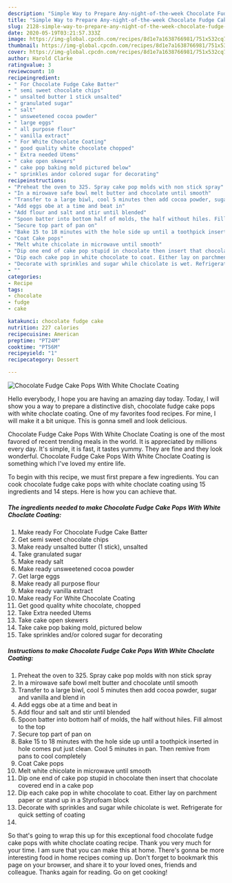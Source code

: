 ```yaml
---
description: "Simple Way to Prepare Any-night-of-the-week Chocolate Fudge Cake Pops With White Choclate Coating"
title: "Simple Way to Prepare Any-night-of-the-week Chocolate Fudge Cake Pops With White Choclate Coating"
slug: 2128-simple-way-to-prepare-any-night-of-the-week-chocolate-fudge-cake-pops-with-white-choclate-coating
date: 2020-05-19T03:21:57.333Z
image: https://img-global.cpcdn.com/recipes/8d1e7a1638766981/751x532cq70/chocolate-fudge-cake-pops-with-white-choclate-coating-recipe-main-photo.jpg
thumbnail: https://img-global.cpcdn.com/recipes/8d1e7a1638766981/751x532cq70/chocolate-fudge-cake-pops-with-white-choclate-coating-recipe-main-photo.jpg
cover: https://img-global.cpcdn.com/recipes/8d1e7a1638766981/751x532cq70/chocolate-fudge-cake-pops-with-white-choclate-coating-recipe-main-photo.jpg
author: Harold Clarke
ratingvalue: 3
reviewcount: 10
recipeingredient:
- " For Chocolate Fudge Cake Batter"
- " semi sweet chocolate chips"
- " unsalted butter 1 stick unsalted"
- " granulated sugar"
- " salt"
- " unsweetened cocoa powder"
- " large eggs"
- " all purpose flour"
- " vanilla extract"
- " For White Chocolate Coating"
- " good quality white chocolate chopped"
- " Extra needed Utems"
- " cake open skewers"
- " cake pop baking mold pictured below"
- " sprinkles andor colored sugar for decorating"
recipeinstructions:
- "Preheat the oven to 325. Spray cake pop molds with non stick spray"
- "In a mirowave safe bowl melt butter and chocolate until smooth"
- "Transfer to a large biwl, cool 5 minutes then add cocoa powder, sugar and vanilla and blend in"
- "Add eggs obe at a time and beat in"
- "Add flour and salt and stir until blended"
- "Spoon batter into bottom half of molds, the half without hiles. Fill almost to the top"
- "Secure top part of pan on"
- "Bake 15 to 18 minutes with the hole side up until a toothpick inserted in hole comes put just clean. Cool 5 minutes in pan. Then remive from pans to cool completely"
- "Coat Cake pops"
- "Melt white chicolate in microwave until smooth"
- "Dip one end of cake pop stupid in chocolate then insert that chocolate covered end in a cake pop"
- "Dip each cake pop in white chocolate to coat. Either lay on parchment paper or stand up in a Styrofoam block"
- "Decorate with sprinkles and sugar while chicolate is wet. Refrigerate for quick setting of coating"
- ""
categories:
- Recipe
tags:
- chocolate
- fudge
- cake

katakunci: chocolate fudge cake 
nutrition: 227 calories
recipecuisine: American
preptime: "PT24M"
cooktime: "PT56M"
recipeyield: "1"
recipecategory: Dessert

---
```



![Chocolate Fudge Cake Pops With White Choclate Coating](https://img-global.cpcdn.com/recipes/8d1e7a1638766981/751x532cq70/chocolate-fudge-cake-pops-with-white-choclate-coating-recipe-main-photo.jpg)

Hello everybody, I hope you are having an amazing day today. Today, I will show you a way to prepare a distinctive dish, chocolate fudge cake pops with white choclate coating. One of my favorites food recipes. For mine, I will make it a bit unique. This is gonna smell and look delicious.

Chocolate Fudge Cake Pops With White Choclate Coating is one of the most favored of recent trending meals in the world. It is appreciated by millions every day. It's simple, it is fast, it tastes yummy. They are fine and they look wonderful. Chocolate Fudge Cake Pops With White Choclate Coating is something which I've loved my entire life.




To begin with this recipe, we must first prepare a few ingredients. You can cook chocolate fudge cake pops with white choclate coating using 15 ingredients and 14 steps. Here is how you can achieve that.

<!--inarticleads1-->

##### The ingredients needed to make Chocolate Fudge Cake Pops With White Choclate Coating:

1. Make ready  For Chocolate Fudge Cake Batter
1. Get  semi sweet chocolate chips
1. Make ready  unsalted butter (1 stick), unsalted
1. Take  granulated sugar
1. Make ready  salt
1. Make ready  unsweetened cocoa powder
1. Get  large eggs
1. Make ready  all purpose flour
1. Make ready  vanilla extract
1. Make ready  For White Chocolate Coating
1. Get  good quality white chocolate, chopped
1. Take  Extra needed Utems
1. Take  cake open skewers
1. Take  cake pop baking mold, pictured below
1. Take  sprinkles and/or colored sugar for decorating




<!--inarticleads2-->

##### Instructions to make Chocolate Fudge Cake Pops With White Choclate Coating:

1. Preheat the oven to 325. Spray cake pop molds with non stick spray
1. In a mirowave safe bowl melt butter and chocolate until smooth
1. Transfer to a large biwl, cool 5 minutes then add cocoa powder, sugar and vanilla and blend in
1. Add eggs obe at a time and beat in
1. Add flour and salt and stir until blended
1. Spoon batter into bottom half of molds, the half without hiles. Fill almost to the top
1. Secure top part of pan on
1. Bake 15 to 18 minutes with the hole side up until a toothpick inserted in hole comes put just clean. Cool 5 minutes in pan. Then remive from pans to cool completely
1. Coat Cake pops
1. Melt white chicolate in microwave until smooth
1. Dip one end of cake pop stupid in chocolate then insert that chocolate covered end in a cake pop
1. Dip each cake pop in white chocolate to coat. Either lay on parchment paper or stand up in a Styrofoam block
1. Decorate with sprinkles and sugar while chicolate is wet. Refrigerate for quick setting of coating
1. 




So that's going to wrap this up for this exceptional food chocolate fudge cake pops with white choclate coating recipe. Thank you very much for your time. I am sure that you can make this at home. There's gonna be more interesting food in home recipes coming up. Don't forget to bookmark this page on your browser, and share it to your loved ones, friends and colleague. Thanks again for reading. Go on get cooking!
